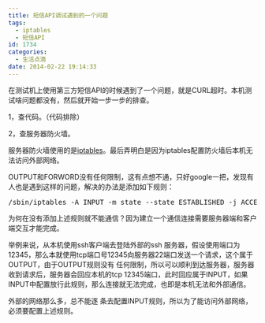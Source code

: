 ```yaml
---
title: 短信API调试遇到的一个问题
tags:
  - iptables
  - 短信API
id: 1734
categories:
  - 生活点滴
date: 2014-02-22 19:14:33
---
```


在测试机上使用第三方短信API的时候遇到了一个问题，就是CURL超时。本机测试啥问题都没有，然后就开始一步一步的排查。

1，查代码。（代码排除）

2，查服务器防火墙。

服务器防火墙使用的是[iptables](http://www.pooy.net/how-security-settings-for-iptables.html "iptables")。最后弄明白是因为iptables配置防火墙后本机无法访问外部网络。

OUTPUT和FORWORD没有任何限制，这有点想不通，只好google一把，发现有人也是遇到这样的问题，解决的办法是添加如下规则：
<pre class="brush: bash; gutter: true">/sbin/iptables -A INPUT -m state --state ESTABLISHED -j ACCEPT</pre>
为何在没有添加上述规则就不能通信？因为建立一个通信连接需要服务器端和客户端交互才能完成。

举例来说，从本机使用ssh客户端去登陆外部的ssh 服务器，假设使用端口为12345，那么本就使用tcp端口号12345向服务器22端口发送一个请求，这个属于OUTPUT，由于OUTPUT规则没有 任何限制，所以可以顺利到达服务器，服务器收到请求后，服务器会回应本机的tcp 12345端口，此时回应属于INPUT，如果INPUT中配置放行此规则，那么连接就无法完成，也即是本机无法和外部通信。

外部的网络那么多，总不能逐 条去配置INPUT规则，所以为了能访问外部网络，必须要配置上述规则。